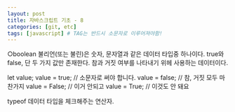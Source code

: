 ```yaml
---
layout: post
title: 자바스크립트 기초 - 8
categories: [git, etc]
tags: [javascript] # TAG는 반드시 소문자로 이루어져야함!
---
```


○boolean
불리언(또는 불린)은 숫자, 문자열과 같은 데이터 타입중 하나이다. true와 false, 단 두 가지 값만 존재한다. 참과 거짓 여부를 나타내기 위헤 사용하는 데이터이다.

let value;
value = true; // 소문자로 써야 합니다.
value = false; // 참, 거짓 모두 마찬가지
value = False; // 이거 안되고
value = True; // 이것도 안 돼요

typeof
데이터 타입을 체크해주는 연산자.
